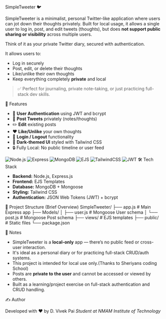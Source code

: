  SimpleTweeter 🐦

SimpleTweeter is a minimalist, personal Twitter-like application where users can jot down their thoughts privately. Built for local usage, it allows a single user to log in, post, and edit tweets (thoughts), but does **not support public sharing or visibility** across multiple users.

Think of it as your private Twitter diary, secured with authentication.

It allows users to:
- Log in securely
- Post, edit, or delete their thoughts
- Like/unlike their own thoughts
- Keep everything completely **private** and local

> ✅ Perfect for journaling, private note-taking, or just practicing full-stack dev skills.

🚀 Features

- 🔐 **User Authentication** using JWT and bcrypt
- 📝 **Post Tweets** privately (notes/thoughts)
- ✏️ **Edit** existing posts
- ❤️ **Like/Unlike** your own thoughts
- 👤 **Login / Logout** functionality
- 🌙 **Dark-themed UI** styled with Tailwind CSS
- 🔒 Fully Local: No public timeline or user feed

![Node.js](https://img.shields.io/badge/Backend-Node.js-brightgreen?logo=node.js)
![Express](https://img.shields.io/badge/Framework-Express.js-lightgrey?logo=express)
![MongoDB](https://img.shields.io/badge/Database-MongoDB-green?logo=mongodb)
![EJS](https://img.shields.io/badge/View-EJS-blue?logo=ejs)
![TailwindCSS](https://img.shields.io/badge/Styling-TailwindCSS-blueviolet?logo=tailwindcss)
![JWT](https://img.shields.io/badge/Auth-JWT-orange?logo=jsonwebtokens)
🛠️ Tech Stack

- **Backend:** Node.js, Express.js
- **Frontend:** EJS Templates
- **Database:** MongoDB + Mongoose
- **Styling:** Tailwind CSS
- **Authentication:** JSON Web Tokens (JWT) + bcrypt


📂 Project Structure (Brief Overview)
SimpleTweeter/
├── app.js # Main Express app
├── Models/
│ ├── user.js # Mongoose User schema
│ └── post.js # Mongoose Post schema
├── views/ # EJS templates
├── public/ # Static files
└── package.json

📌 Notes
- SimpleTweeter is a **local-only** app — there’s no public feed or cross-user interaction.  
- It's ideal as a personal diary or for practicing full-stack CRUD/auth systems.
- This project is intended for local use only.(Thanks to Sheriyans coding School)
- Posts are **private to the user** and cannot be accessed or viewed by others.
- Built as a learning/project exercise on full-stack authentication and CRUD handling.


✍️ Author

Developed with ❤️ by D. Vivek Pai
*Student at NMAM Institute of Technology*

